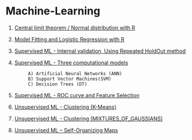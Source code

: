 # Machine-Learning
1) [Central limit theorem / Normal distribution with R](https://cdn.rawgit.com/fakhraddinJ/Machine-Learning/c70a4ac5/Central%20limit%20theorem/Central_limit_theorem_and_Normal_distribution.html)

2) [Model Fitting and Logistic Regression with R](https://cdn.rawgit.com/fakhraddinJ/Machine-Learning/3953964c/Model%20Fitting%20-%20Logistic%20Regression/Model_Fitting_%26_Logistic_Regression.html)

3) [Supervised ML - Internal validation, Using Repeated HoldOut method](https://cdn.rawgit.com/fakhraddinJ/Machine-Learning/50e73f61/Supervised%20ML_Internal%20validation/Actividad_3-Internal_Validation.html)

4) [Supervised ML - Three computational models](https://cdn.rawgit.com/fakhraddinJ/Machine-Learning/387de517/Supervised%20ML%20-%20Computational%20models%20(ANN%2C%20SVM%2C%20DT)/Actividad_4-Computational_models.html)

            A) Artificial Neural Networks (ANN)
            B) Support Vector Machines(SVM)
            C) Decision Trees (DT)

5) [Supervised ML - ROC curve and Feature Selection](https://cdn.rawgit.com/fakhraddinJ/Machine-Learning/7de5a94f/Supervised_ML-ROC_curve_and_Feature_Selection/Actividad_5_ROC_curve_and_Feature_Selection.html)

6) [Unsupervised ML - Clustering (K-Means)](https://cdn.rawgit.com/fakhraddinJ/Machine-Learning/ee49cdb8/Unsupervised%20ML%20-%20Clustering%20(K-Means)/Activity_6_CLUSTERING.html)

7) [Unsupervised ML - Clustering (MIXTURES_OF_GAUSSIANS)](https://cdn.rawgit.com/fakhraddinJ/Machine-Learning/2113e3ff/Unsupervised%20ML%20-%20Clustering%20(MIXTURES_OF_GAUSSIANS)/Activity_7_MIXTURES_OF_GAUSSIANS.html)

8) [Unsupervised ML – Self-Organizing Maps](https://cdn.rawgit.com/fakhraddinJ/Machine-Learning/3a2def64/Unsupervised%20ML%20%E2%80%93%20Self%20Organizing%20Maps/Activity_8_SELF-ORGANIZING-MAPS.html)
